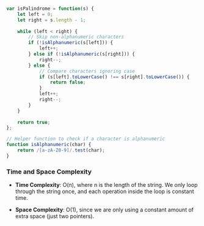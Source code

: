``` javascript

var isPalindrome = function(s) {
    let left = 0;
    let right = s.length - 1;
    
    while (left < right) {
        // Skip non-alphanumeric characters
        if (!isAlphanumeric(s[left])) {
            left++;
        } else if (!isAlphanumeric(s[right])) {
            right--;
        } else {
            // Compare characters ignoring case
            if (s[left].toLowerCase() !== s[right].toLowerCase()) {
                return false;
            }
            left++;
            right--;
        }
    }
    
    return true;
};

// Helper function to check if a character is alphanumeric
function isAlphanumeric(char) {
    return /[a-zA-Z0-9]/.test(char);
}


```

### Time and Space Complexity

*   **Time Complexity**: O(n), where n is the length of the string. We only loop through the string once, and each operation inside the loop is constant time.
    
*   **Space Complexity**: O(1), since we are only using a constant amount of extra space (just two pointers).